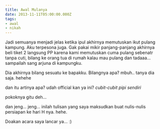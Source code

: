 ```yaml
---
title: Awal Mulanya
date: 2013-11-11T05:00:00.000Z
tags:
- awal
- nikah
---
```


Jadi semuanya menjadi jelas ketika ipul akhirnya memutuskan ikut pulang kampung. Aku terpesona juga. Gak pakai mikir panjang-panjang akhirnya beli tiket 2 langsung PP karena kami memutuskan cuma pulang sebenatr tanpa cuti, bilang ke orang tua di rumah kalau mau pulang dan tadaaa… sampailah sang arjuna di kampungku.

Dia akhirnya bilang sesuatu ke bapakku. Bilangnya apa? mbuh.. tanya dia saja. hehehe

dan itu artinya apa? udah official kan ya ini? *cubit-cubit pipi sendiri*

pokoknya gitu deh…

dan jeng... jeng... inilah tulisan yang saya maksudkan buat nulis-nulis persiapan ke hari H nya. hehe. 

Doakan acara saya lancar ya…  :)
